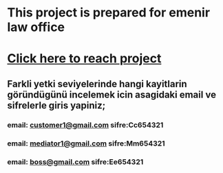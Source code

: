 # This project is prepared for emenir law office
# [Click here to reach project](https://007-emenir.vercel.app/)
## Farkli yetki seviyelerinde hangi kayitlarin göründügünü incelemek icin asagidaki email ve sifrelerle giris yapiniz;
### email: customer1@gmail.com sifre:Cc654321
### email: mediator1@gmail.com sifre:Mm654321
### email: boss@gmail.com sifre:Ee654321

